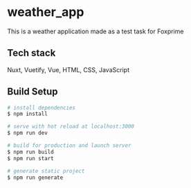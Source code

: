 # weather_app
This is a weather application made as a test task for Foxprime

## Tech stack
Nuxt, Vuetify, Vue, HTML, CSS, JavaScript

## Build Setup

```bash
# install dependencies
$ npm install

# serve with hot reload at localhost:3000
$ npm run dev

# build for production and launch server
$ npm run build
$ npm run start

# generate static project
$ npm run generate
```
